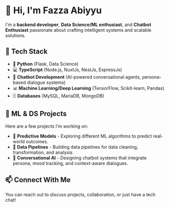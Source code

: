 # 👋 Hi, I'm Fazza Abiyyu

I'm a **backend developer**, **Data Science/ML enthusiast**, and **Chatbot Enthusiast** passionate about crafting intelligent systems and scalable solutions.

## 🚀 Tech Stack

- 🐍 **Python** (Flask, Data Science)
- 💻 **TypeScript** (Node.js, NuxtJs, NestJs, ExpressJs)
- 🤖 **Chatbot Development** (AI-powered conversational agents, persona-based dialogue systems)
- 📊 **Machine Learning/Deep Learning** (TensorFlow, Scikit-learn, Pandas)
- 🗄️ **Databases** (MySQL, MariaDB, MongoDB)

## 🔬 ML & DS Projects

Here are a few projects I'm working on:

- 🧠 **Predictive Models** - Exploring different ML algorithms to predict real-world outcomes.
- 🔄 **Data Pipelines** - Building data pipelines for data cleaning, transformation, and analysis.
- 💬 **Conversational AI** - Designing chatbot systems that integrate persona, mood tracking, and context-aware dialogues.

## 📫 Connect With Me

You can reach out to discuss projects, collaboration, or just have a tech chat!

